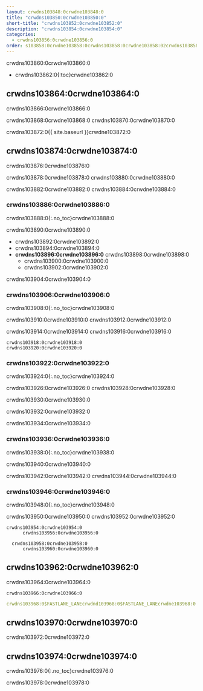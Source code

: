 ```yaml
---
layout: crwdns103848:0crwdne103848:0
title: "crwdns103850:0crwdne103850:0"
short-title: "crwdns103852:0crwdne103852:0"
description: "crwdns103854:0crwdne103854:0"
categories:
  - crwdns103856:0crwdne103856:0
order: s103858:0crwdne103858:0crwdns103858:0crwdne103858:02crwdns103858:0crwdne103858:0
---
```

crwdns103860:0crwdne103860:0

* crwdns103862:0{:toc}crwdne103862:0

## crwdns103864:0crwdne103864:0

crwdns103866:0crwdne103866:0

crwdns103868:0crwdne103868:0 crwdns103870:0crwdne103870:0

crwdns103872:0{{ site.baseurl }}crwdne103872:0

## crwdns103874:0crwdne103874:0

crwdns103876:0crwdne103876:0

crwdns103878:0crwdne103878:0 crwdns103880:0crwdne103880:0

crwdns103882:0crwdne103882:0 crwdns103884:0crwdne103884:0

### crwdns103886:0crwdne103886:0

crwdns103888:0{:.no_toc}crwdne103888:0

crwdns103890:0crwdne103890:0

* crwdns103892:0crwdne103892:0
* crwdns103894:0crwdne103894:0
* **crwdns103896:0crwdne103896:0** crwdns103898:0crwdne103898:0 
  * crwdns103900:0crwdne103900:0
  * crwdns103902:0crwdne103902:0

crwdns103904:0crwdne103904:0

### crwdns103906:0crwdne103906:0

crwdns103908:0{:.no_toc}crwdne103908:0

crwdns103910:0crwdne103910:0 crwdns103912:0crwdne103912:0

crwdns103914:0crwdne103914:0 crwdns103916:0crwdne103916:0

    crwdns103918:0crwdne103918:0
    crwdns103920:0crwdne103920:0
    

### crwdns103922:0crwdne103922:0

crwdns103924:0{:.no_toc}crwdne103924:0

crwdns103926:0crwdne103926:0 crwdns103928:0crwdne103928:0

crwdns103930:0crwdne103930:0

crwdns103932:0crwdne103932:0

crwdns103934:0crwdne103934:0

### crwdns103936:0crwdne103936:0

crwdns103938:0{:.no_toc}crwdne103938:0

crwdns103940:0crwdne103940:0

crwdns103942:0crwdne103942:0 crwdns103944:0crwdne103944:0

### crwdns103946:0crwdne103946:0

crwdns103948:0{:.no_toc}crwdne103948:0

crwdns103950:0crwdne103950:0 crwdns103952:0crwdne103952:0

    crwdns103954:0crwdne103954:0
          crwdns103956:0crwdne103956:0
    
      crwdns103958:0crwdne103958:0
          crwdns103960:0crwdne103960:0
    

## crwdns103962:0crwdne103962:0

crwdns103964:0crwdne103964:0

    crwdns103966:0crwdne103966:0
    

```yaml
crwdns103968:0$FASTLANE_LANEcrwdnd103968:0$FASTLANE_LANEcrwdne103968:0
```

## crwdns103970:0crwdne103970:0

crwdns103972:0crwdne103972:0

## crwdns103974:0crwdne103974:0

crwdns103976:0{:.no_toc}crwdne103976:0

crwdns103978:0crwdne103978:0